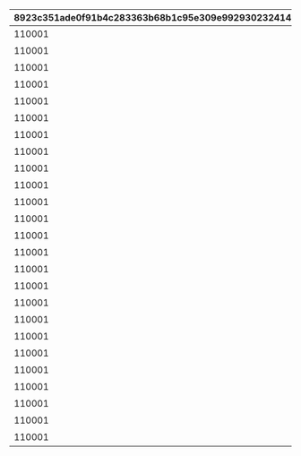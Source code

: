 |8923c351ade0f91b4c283363b68b1c95e309e9929302324148aefde431da7d26|c083e48cefc72c1ea3d77cfe86f4b048434f04cbafc58fab122219b7fbf97e5e|9defdbee9bb9b4126cba0182d9e8fe19fe890bc0d2369021ffac220e63d83ff8|d0b9c2b136be05bc791232b22639642761331d5eca9d8a1ccab95d89b40425a1|d934ff4da183520088e23fbdf2a55f055859da02f2b8d5f4abf1521da66df772|8e5eae5dce12671dab2d4831e823b2a5d23661f091a35ca57f4b80245664b4a5|2b6fd85cf9ec53462040063fa29fbc594e2d136910977c4dcc047416c22feaa9|9130bc9353bb25befb2888a43bab05f1b0852d543310fd6d978473dbb7ab45c1|
| --- | --- | --- | --- | --- | --- | --- | --- |
|110001|111|90110001|70000|110001|ガーゴイル（EASY）をクリアしよう|0|1|
|110001|112|90110002|70000|110002|ガーゴイル（NORMAL）をクリアしよう|0|1|
|110001|113|90110003|70000|110003|ガーゴイル（HARD）をクリアしよう|0|1|
|110001|114|90110004|70000|110004|ガーゴイル（VERY HARD）をクリアしよう|0|1|
|110001|115|90110005|70000|110005|ガーゴイル（EXTREME）をクリアしよう|0|1|
|110001|121|90120001|70000|120001|マグスガーゴイル（EASY）をクリアしよう|0|1|
|110001|122|90120002|70000|120002|マグスガーゴイル（NORMAL）をクリアしよう|0|1|
|110001|123|90120003|70000|120003|マグスガーゴイル（HARD）をクリアしよう|0|1|
|110001|124|90120004|70000|120004|マグスガーゴイル（VERY HARD）をクリアしよう|0|1|
|110001|125|90120005|70000|120005|マグスガーゴイル（EXTREME）をクリアしよう|0|1|
|110001|131|90130001|70000|130001|ガードガーゴイル（EASY）をクリアしよう|0|1|
|110001|132|90130002|70000|130002|ガードガーゴイル（NORMAL）をクリアしよう|0|1|
|110001|133|90130003|70000|130003|ガードガーゴイル（HARD）をクリアしよう|0|1|
|110001|134|90130004|70000|130004|ガードガーゴイル（VERY HARD）をクリアしよう|0|1|
|110001|135|90130005|70000|130005|ガードガーゴイル（EXTREME）をクリアしよう|0|1|
|110001|141|90140001|70000|140001|ガーゴイル・バースト（EASY）をクリアしよう|0|1|
|110001|142|90140002|70000|140002|ガーゴイル・バースト（NORMAL）をクリアしよう|0|1|
|110001|143|90140003|70000|140003|ガーゴイル・バースト（HARD）をクリアしよう|0|1|
|110001|144|90140004|70000|140004|ガーゴイル・バースト（VERY HARD）をクリアしよう|0|1|
|110001|145|90140005|70000|140005|ガーゴイル・バースト（EXTREME）をクリアしよう|0|1|
|110001|151|90150001|70000|150001|ガーゴイル・マギ（EASY）をクリアしよう|0|1|
|110001|152|90150002|70000|150002|ガーゴイル・マギ（NORMAL）をクリアしよう|0|1|
|110001|153|90150003|70000|150003|ガーゴイル・マギ（HARD）をクリアしよう|0|1|
|110001|154|90150004|70000|150004|ガーゴイル・マギ（VERY HARD）をクリアしよう|0|1|
|110001|155|90150005|70000|150005|ガーゴイル・マギ（EXTREME）をクリアしよう|0|1|